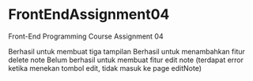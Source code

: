 # FrontEndAssignment04
Front-End Programming Course Assignment 04

Berhasil untuk membuat tiga tampilan
Berhasil untuk menambahkan fitur delete note
Belum berhasil untuk membuat fitur edit note (terdapat error ketika menekan tombol edit, tidak masuk ke page editNote)
